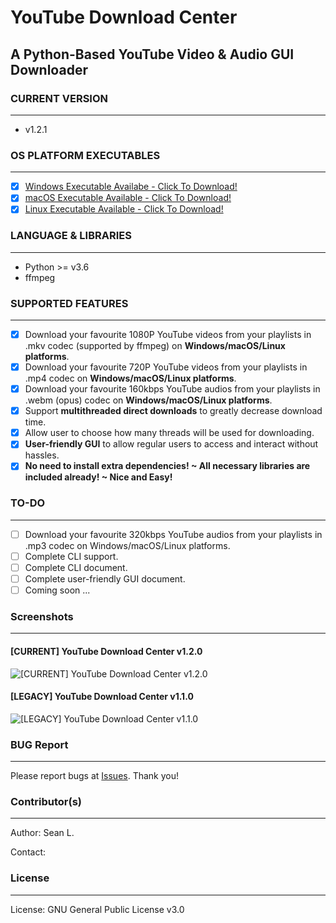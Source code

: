 # YouTube Download Center

## A Python-Based YouTube Video &amp; Audio GUI Downloader

### CURRENT VERSION
-----
- v1.2.1

### OS PLATFORM EXECUTABLES
-----
- [x] [Windows Executable Availabe - Click To Download!](https://github.com/seanlee31/youtube-download-center/releases/download/v1.2.0/youtube-download-center-latest-win.exe) 
- [x] [macOS Executable Available - Click To Download!](https://github.com/seanlee31/youtube-download-center/releases/download/v1.1.1/youtube-download-center-latest-mac)
- [x] [Linux Executable Available - Click To Download!](https://github.com/seanlee31/youtube-download-center/releases/download/v1.1.1/youtube-download-center-latest-linux)

### LANGUAGE & LIBRARIES
-----
- Python >= v3.6
- ffmpeg

### SUPPORTED FEATURES
-----
- [x] Download your favourite 1080P YouTube videos from your playlists in .mkv codec (supported by ffmpeg) on **Windows/macOS/Linux platforms**.
- [x] Download your favourite 720P YouTube videos from your playlists in .mp4 codec on **Windows/macOS/Linux platforms**.
- [x] Download your favourite 160kbps YouTube audios from your playlists in .webm (opus) codec on **Windows/macOS/Linux platforms**.
- [x] Support **multithreaded direct downloads** to greatly decrease download time.
- [x] Allow user to choose how many threads will be used for downloading.
- [x] **User-friendly GUI** to allow regular users to access and interact without hassles.
- [x] **No need to install extra dependencies! ~ All necessary libraries are included already! ~ Nice and Easy!**

### TO-DO
-----
- [ ] Download your favourite 320kbps YouTube audios from your playlists in .mp3 codec on Windows/macOS/Linux platforms.
- [ ] Complete CLI support.
- [ ] Complete CLI document.
- [ ] Complete user-friendly GUI document.
- [ ] Coming soon ...

### Screenshots
-----
#### [CURRENT] YouTube Download Center v1.2.0
![[CURRENT] YouTube Download Center v1.2.0](https://i.imgur.com/81teK9d.png)
#### [LEGACY] YouTube Download Center v1.1.0
![[LEGACY] YouTube Download Center v1.1.0](https://i.imgur.com/4Z9Q0PW.png)

### BUG Report
-----
Please report bugs at [Issues](https://github.com/seanlee31/youtube-dc/issues "Issues"). Thank you!

### Contributor(s)
-----
Author: Sean L.

Contact: 

### License
-----
License: GNU General Public License v3.0
